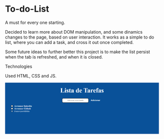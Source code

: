 # To-do-List

A must for every one starting.

Decided to learn more about DOM manipulation, and some dinamics changes to the page, based on user interaction.
It works as a simple to do list, where you can add a task, and cross it out once completed.

Some future ideas to further better this project is to make the list persist when the tab is refreshed, and when it is closed.

Technologies

Used HTML, CSS and JS.

![Project Screen](./To%20Do%20List.png)
